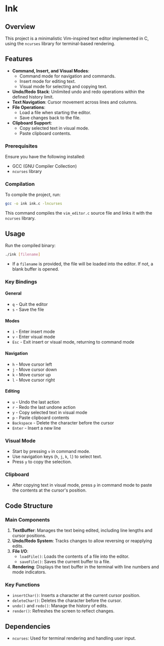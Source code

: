 # Ink

## Overview

This project is a minimalistic Vim-inspired text editor implemented in C, using the `ncurses` library for terminal-based rendering.&#x20;

## Features

- **Command, Insert, and Visual Modes**:
  - Command mode for navigation and commands.
  - Insert mode for editing text.
  - Visual mode for selecting and copying text.
- **Undo/Redo Stack**: Unlimited undo and redo operations within the defined history limit.
- **Text Navigation**: Cursor movement across lines and columns.
- **File Operations**:
  - Load a file when starting the editor.
  - Save changes back to the file.
- **Clipboard Support**:
  - Copy selected text in visual mode.
  - Paste clipboard contents.

### Prerequisites

Ensure you have the following installed:

- GCC (GNU Compiler Collection)
- `ncurses` library

### Compilation

To compile the project, run:

```bash
gcc -o ink ink.c -lncurses
```

This command compiles the `vim_editor.c` source file and links it with the `ncurses` library.

## Usage

Run the compiled binary:

```bash
./ink [filename]
```

- If a `filename` is provided, the file will be loaded into the editor. If not, a blank buffer is opened.

### Key Bindings

#### General

- `q` - Quit the editor
- `s` - Save the file

#### Modes

- `i` - Enter insert mode
- `v` - Enter visual mode
- `Esc` - Exit insert or visual mode, returning to command mode

#### Navigation

- `h` - Move cursor left
- `j` - Move cursor down
- `k` - Move cursor up
- `l` - Move cursor right

#### Editing

- `u` - Undo the last action
- `r` - Redo the last undone action
- `y` - Copy selected text in visual mode
- `p` - Paste clipboard contents
- `Backspace` - Delete the character before the cursor
- `Enter` - Insert a new line

### Visual Mode

- Start by pressing `v` in command mode.
- Use navigation keys (`h`, `j`, `k`, `l`) to select text.
- Press `y` to copy the selection.

### Clipboard

- After copying text in visual mode, press `p` in command mode to paste the contents at the cursor's position.

## Code Structure

### Main Components

1. **TextBuffer**: Manages the text being edited, including line lengths and cursor positions.
2. **Undo/Redo System**: Tracks changes to allow reversing or reapplying edits.
3. **File I/O**:
   - `loadFile()`: Loads the contents of a file into the editor.
   - `saveFile()`: Saves the current buffer to a file.
4. **Rendering**: Displays the text buffer in the terminal with line numbers and mode indicators.

### Key Functions

- `insertChar()`: Inserts a character at the current cursor position.
- `deleteChar()`: Deletes the character before the cursor.
- `undo()` and `redo()`: Manage the history of edits.
- `render()`: Refreshes the screen to reflect changes.

## Dependencies

- `ncurses`: Used for terminal rendering and handling user input.

##

